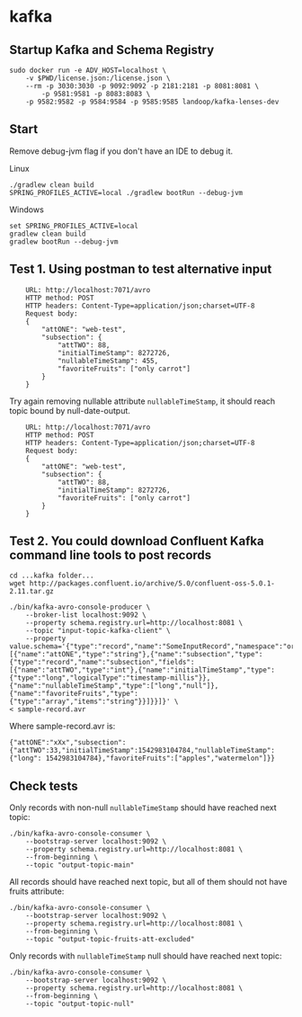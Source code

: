 # kafka


## Startup Kafka and Schema Registry

```
sudo docker run -e ADV_HOST=localhost \
    -v $PWD/license.json:/license.json \
    --rm -p 3030:3030 -p 9092:9092 -p 2181:2181 -p 8081:8081 \
        -p 9581:9581 -p 8083:8083 \
    -p 9582:9582 -p 9584:9584 -p 9585:9585 landoop/kafka-lenses-dev
```

## Start

Remove debug-jvm flag if you don't have an IDE to debug it.

Linux
```
./gradlew clean build
SPRING_PROFILES_ACTIVE=local ./gradlew bootRun --debug-jvm
```

Windows
```
set SPRING_PROFILES_ACTIVE=local
gradlew clean build
gradlew bootRun --debug-jvm
```

## Test 1. Using postman to test alternative input

```
    URL: http://localhost:7071/avro
    HTTP method: POST
    HTTP headers: Content-Type=application/json;charset=UTF-8
    Request body:
    {
        "attONE": "web-test",
        "subsection": {
            "attTWO": 88,
            "initialTimeStamp": 8272726,
            "nullableTimeStamp": 455,
            "favoriteFruits": ["only carrot"]
        }
    }
```

Try again removing nullable attribute `nullableTimeStamp`, it should reach topic bound by null-date-output.

```
    URL: http://localhost:7071/avro
    HTTP method: POST
    HTTP headers: Content-Type=application/json;charset=UTF-8
    Request body:
    {
        "attONE": "web-test",
        "subsection": {
            "attTWO": 88,
            "initialTimeStamp": 8272726,
            "favoriteFruits": ["only carrot"]
        }
    }
```



## Test 2. You could download Confluent Kafka command line tools to post records

```
cd ...kafka folder...
wget http://packages.confluent.io/archive/5.0/confluent-oss-5.0.1-2.11.tar.gz
```

```
./bin/kafka-avro-console-producer \
    --broker-list localhost:9092 \
    --property schema.registry.url=http://localhost:8081 \
    --topic "input-topic-kafka-client" \
    --property value.schema='{"type":"record","name":"SomeInputRecord","namespace":"org.lrth.kafkaavro.model.avro","fields":[{"name":"attONE","type":"string"},{"name":"subsection","type":{"type":"record","name":"subsection","fields":[{"name":"attTWO","type":"int"},{"name":"initialTimeStamp","type":{"type":"long","logicalType":"timestamp-millis"}},{"name":"nullableTimeStamp","type":["long","null"]},{"name":"favoriteFruits","type":{"type":"array","items":"string"}}]}}]}' \
< sample-record.avr
```

Where sample-record.avr is:

```
{"attONE":"xXx","subsection":{"attTWO":33,"initialTimeStamp":1542983104784,"nullableTimeStamp":{"long": 1542983104784},"favoriteFruits":["apples","watermelon"]}}
```
## Check tests

Only records with non-null `nullableTimeStamp` should have reached next topic:

```
./bin/kafka-avro-console-consumer \
    --bootstrap-server localhost:9092 \
    --property schema.registry.url=http://localhost:8081 \
    --from-beginning \
    --topic "output-topic-main"
```

All records should have reached next topic, but all of them should not have fruits attribute:

```
./bin/kafka-avro-console-consumer \
    --bootstrap-server localhost:9092 \
    --property schema.registry.url=http://localhost:8081 \
    --from-beginning \
    --topic "output-topic-fruits-att-excluded"
```

Only records with `nullableTimeStamp` null should have reached next topic:

```
./bin/kafka-avro-console-consumer \
    --bootstrap-server localhost:9092 \
    --property schema.registry.url=http://localhost:8081 \
    --from-beginning \
    --topic "output-topic-null"
```

